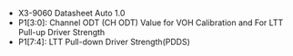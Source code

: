 - X3-9060 Datasheet Auto 1.0
- P1[3:0]: Channel ODT (CH ODT) Value for VOH Calibration and For LTT Pull-up Driver Strength
- P1[7:4]: LTT Pull-down Driver Strength(PDDS)